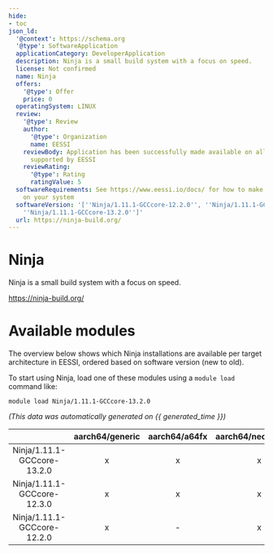 ```yaml
---
hide:
- toc
json_ld:
  '@context': https://schema.org
  '@type': SoftwareApplication
  applicationCategory: DeveloperApplication
  description: Ninja is a small build system with a focus on speed.
  license: Not confirmed
  name: Ninja
  offers:
    '@type': Offer
    price: 0
  operatingSystem: LINUX
  review:
    '@type': Review
    author:
      '@type': Organization
      name: EESSI
    reviewBody: Application has been successfully made available on all architectures
      supported by EESSI
    reviewRating:
      '@type': Rating
      ratingValue: 5
  softwareRequirements: See https://www.eessi.io/docs/ for how to make EESSI available
    on your system
  softwareVersion: '[''Ninja/1.11.1-GCCcore-12.2.0'', ''Ninja/1.11.1-GCCcore-12.3.0'',
    ''Ninja/1.11.1-GCCcore-13.2.0'']'
  url: https://ninja-build.org/
---
```


Ninja
=====


Ninja is a small build system with a focus on speed.

https://ninja-build.org/
# Available modules


The overview below shows which Ninja installations are available per target architecture in EESSI, ordered based on software version (new to old).

To start using Ninja, load one of these modules using a `module load` command like:

```shell
module load Ninja/1.11.1-GCCcore-13.2.0
```

*(This data was automatically generated on {{ generated_time }})*

| |aarch64/generic|aarch64/a64fx|aarch64/neoverse_n1|aarch64/neoverse_v1|aarch64/nvidia/grace|x86_64/generic|x86_64/amd/zen2|x86_64/amd/zen3|x86_64/amd/zen4|x86_64/intel/cascadelake|x86_64/intel/haswell|x86_64/intel/icelake|x86_64/intel/sapphirerapids|x86_64/intel/skylake_avx512|
| :---: | :---: | :---: | :---: | :---: | :---: | :---: | :---: | :---: | :---: | :---: | :---: | :---: | :---: | :---: |
|Ninja/1.11.1-GCCcore-13.2.0|x|x|x|x|x|x|x|x|x|x|x|x|x|x|
|Ninja/1.11.1-GCCcore-12.3.0|x|x|x|x|x|x|x|x|x|x|x|x|x|x|
|Ninja/1.11.1-GCCcore-12.2.0|x|-|x|x|x|x|x|x|x|x|x|x|x|x|
